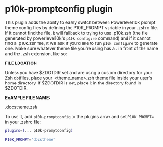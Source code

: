 # p10k-promptconfig plugin

This plugin adds the ability to easily switch between Powerlevel10k prompt theme config files by defining the P10K_PROMPT variable in your .zshrc file.
If it cannot find the file, it will fallback to trying to use .p10k.zsh (the file generated by powerlevel10k's `p10k configure` command) and if it cannot find a .p10k.zsh file, it will ask if you'd like to run `p10k configure` to generate one.
Make sure whatever theme file you're using has a . in front of the name and the .zsh extension, like so:

**FILE LOCATION**

Unless you have $ZDOTDIR set and are using a custom directory for your Zsh dotfiles, place your .<theme_name>.zsh theme file inside your user's home directory. If $ZDOTDIR is set, place it in the directory found in $ZDOTDIR.

**ExAMPLE FILE NAME:**

.docstheme.zsh

To use it, add `p10k-promptconfig` to the plugins array and set `P10K_PROMPT=` in your .zshrc file:

```zsh
plugins=(... p10k-promptconfig)

P10K_PROMPT="docstheme"
```
